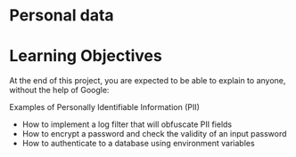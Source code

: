 # Personal data

# Learning Objectives

At the end of this project, you are expected to be able to explain to anyone, without the help of Google:

Examples of Personally Identifiable Information (PII)
- How to implement a log filter that will obfuscate PII fields
- How to encrypt a password and check the validity of an input password
- How to authenticate to a database using environment variables
